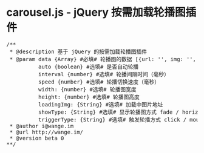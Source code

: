 carousel.js - jQuery 按需加载轮播图插件
========
<pre>
/**
 * @description 基于 jQuery 的按需加载轮播图插件
 * @param data {Array} #必填# 轮播图的数据 [{url: '', img: '', text: ''}]
          auto {boolean} #选填# 是否自动轮播
          interval {number} #选填# 轮播间隔时间（毫秒）
          speed {number} #选填# 轮播切换速度（毫秒）
          width: {number} #选填# 轮播图宽度
          height: {number} #选填# 轮播图高度
          loadingImg: {String} #选填# 加载中图片地址
          showType: {String} #选填# 显示轮播图方式 fade / horizontal / vertical
          triggerType: {String} #选填# 触发轮播方式 click / mouseover
 * @author i@wange.im
 * @url http://wange.im/
 * @version beta 0
**/</pre>
